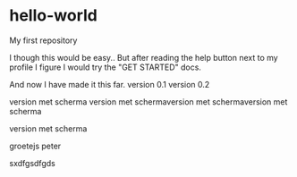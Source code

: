 # hello-world
My first repository

I though this would be easy..
But after reading the help button next to my profile I figure I would try the "GET STARTED" docs.

And now I have made it this far.
version 0.1
version 0.2

version met scherma
version met schermaversion met schermaversion met scherma


version met scherma

groetejs peter

sxdfgsdfgds



